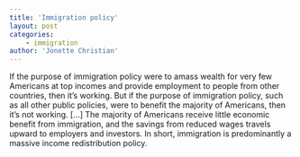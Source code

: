```yaml
---
title: 'Immigration policy'
layout: post
categories:
    - immigration
author: 'Jonette Christian'
---
```


If the purpose of immigration policy were to amass wealth for very few Americans at top incomes and provide employment to people from other countries, then it’s working. But if the purpose of immigration policy, such as all other public policies, were to benefit the majority of Americans, then it’s not working. \[…\] The majority of Americans receive little economic benefit from immigration, and the savings from reduced wages travels upward to employers and investors. In short, immigration is predominantly a massive income redistribution policy.
